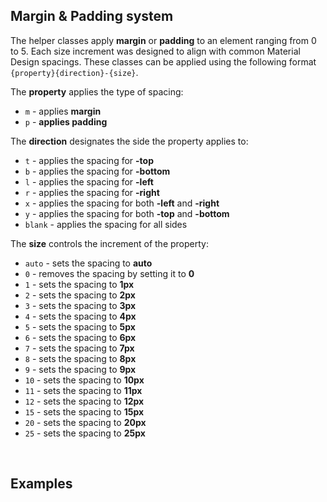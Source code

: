 ## Margin & Padding system
The helper classes apply __margin__ or __padding__ to an element ranging from 0 to 5. Each size increment was designed to align with common Material Design spacings. These classes can be applied using the following format `{property}{direction}-{size}`.

The __property__ applies the type of spacing:
- `m` - applies __margin__
- `p` - __applies padding__


The __direction__ designates the side the property applies to:
- `t` - applies the spacing for __-top__
- `b` - applies the spacing for __-bottom__
- `l` - applies the spacing for __-left__
- `r` - applies the spacing for __-right__
- `x` - applies the spacing for both __-left__ and __-right__
- `y` - applies the spacing for both __-top__ and __-bottom__
- `blank` - applies the spacing for all sides


The __size__ controls the increment of the property:
- `auto` - sets the spacing to __auto__
- `0` - removes the spacing by setting it to __0__
- `1` - sets the spacing to __1px__
- `2` - sets the spacing to __2px__
- `3` - sets the spacing to __3px__
- `4` - sets the spacing to __4px__
- `5` - sets the spacing to __5px__
- `6` - sets the spacing to __6px__
- `7` - sets the spacing to __7px__
- `8` - sets the spacing to __8px__
- `9` - sets the spacing to __9px__
- `10` - sets the spacing to __10px__
- `11` - sets the spacing to __11px__
- `12` - sets the spacing to __12px__
- `15` - sets the spacing to __15px__
- `20` - sets the spacing to __20px__
- `25` - sets the spacing to __25px__
<br/>

## Examples


<hhl-live-editor title="p-10 + mx-auto" htmlCode='
    <template>
      <div class="padBox p-10">
        <div>
          <div>
            <div class="mx-auto" style="width:100px">Box</div>
          </div>
        </div>
    </div>
    </template>
'>
</hhl-live-editor>

<br/>
<br/>
<br/>
 
<hhl-live-editor title="pl-10 + my-10" htmlCode='
    <template>
      <div class="padBox pl-10">
        <div>
          <div>
            <div class="my-10">Box</div>
          </div>
        </div>
    </div>
    </template>
'>
</hhl-live-editor>
<br/>
<br/>
<br/>

<hhl-live-editor title="px10 + ml-10 + mb-20 + mt-5" htmlCode='
    <template>
      <div class="padBox px-10">
        <div>
          <div>
            <div class="ml-10 mb-20 mt-5">Box</div>
          </div>
        </div>
    </div>
    </template>
'>
</hhl-live-editor>
<br/>

<style>
  .padBox {
    background:#c5e1a5;
  }
  .padBox div {
    background:#ffcc80;
    border: .1pt solid gray;
  }
  .padBox div div {
    background:none;
  }
  .padBox div div div {
    background:white;
    text-align: center;
  }
</style>